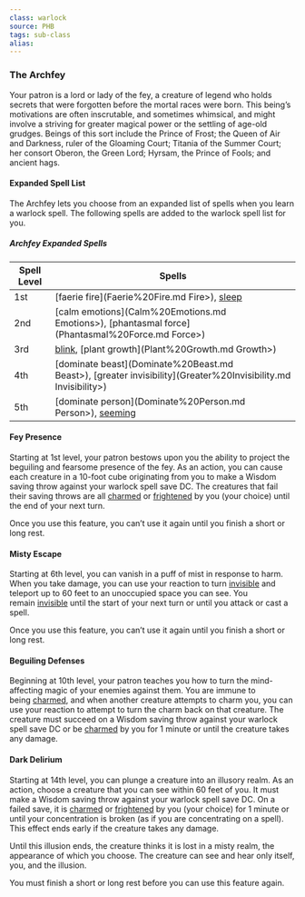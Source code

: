 ```yaml
---
class: warlock
source: PHB
tags: sub-class
alias:
---
```

### The Archfey

Your patron is a lord or lady of the fey, a creature of legend who holds secrets that were forgotten before the mortal races were born. This being’s motivations are often inscrutable, and sometimes whimsical, and might involve a striving for greater magical power or the settling of age-old grudges. Beings of this sort include the Prince of Frost; the Queen of Air and Darkness, ruler of the Gloaming Court; Titania of the Summer Court; her consort Oberon, the Green Lord; Hyrsam, the Prince of Fools; and ancient hags.

#### Expanded Spell List

The Archfey lets you choose from an expanded list of spells when you learn a warlock spell. The following spells are added to the warlock spell list for you.

##### Archfey Expanded Spells
|Spell Level|Spells|
|---|---|
|1st|[faerie fire](Faerie%20Fire.md Fire>), [sleep](Sleep.md)|
|2nd|[calm emotions](Calm%20Emotions.md Emotions>), [phantasmal force](Phantasmal%20Force.md Force>)|
|3rd|[blink](4.%20Mechanics/Spells/SRD/Blink.md), [plant growth](Plant%20Growth.md Growth>)|
|4th|[dominate beast](Dominate%20Beast.md Beast>), [greater invisibility](Greater%20Invisibility.md Invisibility>)|
|5th|[dominate person](Dominate%20Person.md Person>), [seeming](Seeming.md)|

#### Fey Presence

Starting at 1st level, your patron bestows upon you the ability to project the beguiling and fearsome presence of the fey. As an action, you can cause each creature in a 10-foot cube originating from you to make a Wisdom saving throw against your warlock spell save DC. The creatures that fail their saving throws are all [charmed](Conditions#Charmed) or [frightened](Conditions#Frightened) by you (your choice) until the end of your next turn.

Once you use this feature, you can’t use it again until you finish a short or long rest.

#### Misty Escape

Starting at 6th level, you can vanish in a puff of mist in response to harm. When you take damage, you can use your reaction to turn [invisible](Conditions#Invisible) and teleport up to 60 feet to an unoccupied space you can see. You remain [invisible](Conditions#Invisible) until the start of your next turn or until you attack or cast a spell.

Once you use this feature, you can’t use it again until you finish a short or long rest.

#### Beguiling Defenses

Beginning at 10th level, your patron teaches you how to turn the mind-affecting magic of your enemies against them. You are immune to being [charmed](Conditions#Charmed), and when another creature attempts to charm you, you can use your reaction to attempt to turn the charm back on that creature. The creature must succeed on a Wisdom saving throw against your warlock spell save DC or be [charmed](Conditions#Charmed) by you for 1 minute or until the creature takes any damage.

#### Dark Delirium

Starting at 14th level, you can plunge a creature into an illusory realm. As an action, choose a creature that you can see within 60 feet of you. It must make a Wisdom saving throw against your warlock spell save DC. On a failed save, it is [charmed](Conditions#Charmed) or [frightened](Conditions#Frightened) by you (your choice) for 1 minute or until your concentration is broken (as if you are concentrating on a spell). This effect ends early if the creature takes any damage.

Until this illusion ends, the creature thinks it is lost in a misty realm, the appearance of which you choose. The creature can see and hear only itself, you, and the illusion.

You must finish a short or long rest before you can use this feature again.